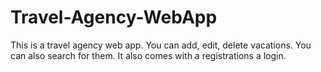 # Travel-Agency-WebApp

This is a travel agency web app. You can add, edit, delete vacations. You can also search for them. It also comes with a registrations a login.
